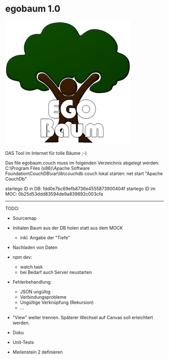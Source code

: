 # egobaum 1.0

![Logo](/Egobaum_small.png "Logo")

DAS Tool im Internet für tolle Bäume ;-)

Das file egobaum.couch muss im folgenden Verzeichnis abgelegt werden: 
C:\Program Files (x86)\Apache Software Foundation\CouchDB\var\lib\couchdb
couch lokal starten: net start "Apache CouchDb"

startego ID in DB: fdd0e7bc69efb8736e4555873900404f
startego ID im MOC: 0b25d53ddd83594de9a839892c003cfa



---------------------------
TODO:
- Sourcemap

- Initialen Baum aus der DB holen statt aus dem MOCK
    - inkl. Angabe der "Tiefe"

- Nachladen von Daten

- npm dev:
    - watch task
    - bei Bedarf auch Server neustarten
    
- Fehlerbehandlung:
    - JSON ungültig
    - Verbindungsprobleme
    - Ungültige Verknüpfung (Rekursion)
    - ...

- "View" weiter trennen. Späterer Wechsel auf Canvas soll erleichtert werden.

- Doku

- Unit-Tests

- Meilenstein 2 definieren